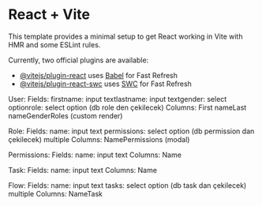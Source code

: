 # React + Vite

This template provides a minimal setup to get React working in Vite with HMR and some ESLint rules.

Currently, two official plugins are available:

- [@vitejs/plugin-react](https://github.com/vitejs/vite-plugin-react/blob/main/packages/plugin-react/README.md) uses [Babel](https://babeljs.io/) for Fast Refresh
- [@vitejs/plugin-react-swc](https://github.com/vitejs/vite-plugin-react-swc) uses [SWC](https://swc.rs/) for Fast Refresh


User:
Fields:
firstname: input textlastname: input textgender: select optionrole: select option (db role den çekilecek)
Columns:
First nameLast nameGenderRoles (custom render)
 
Role:
Fields:
name: input text permissions: select option (db permission dan çekilecek) multiple
Columns:
NamePermissions (modal)
 
Permissions:
Fields:
name: input text
Columns:
Name
 
Task:
Fields:
name: input text
Columns:
Name
 
Flow:
Fields:
name: input text tasks: select option (db task dan çekilecek) multiple
Columns:
NameTask 